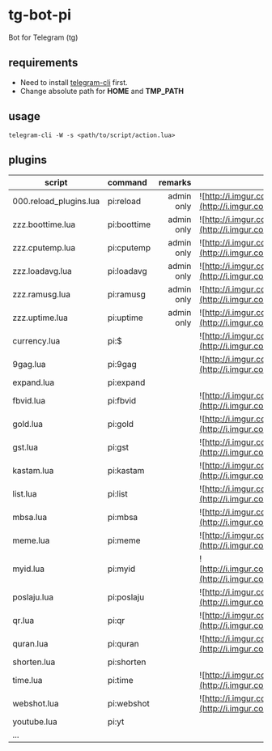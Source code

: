 # tg-bot-pi
Bot for Telegram (tg)

## requirements
* Need to install [telegram-cli](https://github.com/vysheng/tg) first.
* Change absolute path for **HOME** and **TMP_PATH**

## usage
```
telegram-cli -W -s <path/to/script/action.lua>
```

## plugins
| script      | command           | remarks  | |
| ------------- |:----------------| -----:|---------|
| 000.reload_plugins.lua | pi:reload | admin only | ![http://i.imgur.com/Kc2DodU.png](http://i.imgur.com/Kc2DodU.png) |
| zzz.boottime.lua | pi:boottime | admin only | ![http://i.imgur.com/eYaIxjM.png](http://i.imgur.com/eYaIxjM.png) |
| zzz.cputemp.lua     | pi:cputemp | admin only | ![http://i.imgur.com/l1qzdmx.png](http://i.imgur.com/l1qzdmx.png) |
| zzz.loadavg.lua     | pi:loadavg | admin only | ![http://i.imgur.com/mHiiLxu.png](http://i.imgur.com/mHiiLxu.png) |
| zzz.ramusg.lua     | pi:ramusg | admin only | ![http://i.imgur.com/DFQEw24.png](http://i.imgur.com/DFQEw24.png) |
| zzz.uptime.lua | pi:uptime | admin only | ![http://i.imgur.com/8dgZQNs.png](http://i.imgur.com/8dgZQNs.png) |
| currency.lua | pi:$ | | ![http://i.imgur.com/n7rxLpB.png](http://i.imgur.com/n7rxLpB.png) |
| 9gag.lua | pi:9gag | | ![http://i.imgur.com/s6fMWnd.png](http://i.imgur.com/s6fMWnd.png) |
| expand.lua | pi:expand | |  |
| fbvid.lua | pi:fbvid | | ![http://i.imgur.com/3JiT5eO.png](http://i.imgur.com/3JiT5eO.png) |
| gold.lua | pi:gold | | ![http://i.imgur.com/X0Ei5yE.png](http://i.imgur.com/X0Ei5yE.png) |
| gst.lua | pi:gst | | ![http://i.imgur.com/L8tVaDh.png](http://i.imgur.com/L8tVaDh.png) |
| kastam.lua | pi:kastam | | ![http://i.imgur.com/J76nvza.png](http://i.imgur.com/J76nvza.png) |
| list.lua | pi:list | | ![http://i.imgur.com/kYXNC6I.png](http://i.imgur.com/kYXNC6I.png) |
| mbsa.lua | pi:mbsa | | ![http://i.imgur.com/yykP2XA.png](http://i.imgur.com/yykP2XA.png) |
| meme.lua | pi:meme | | ![http://i.imgur.com/kgEJKQg.png](http://i.imgur.com/kgEJKQg.png) |
| myid.lua | pi:myid | | ![http://i.imgur.com/LmWhmwL.png](http://i.imgur.com/LmWhmwL.png) |
| poslaju.lua | pi:poslaju | | ![http://i.imgur.com/IfPSp2w.png](http://i.imgur.com/IfPSp2w.png) |
| qr.lua | pi:qr | | ![http://i.imgur.com/auFy62H.png](http://i.imgur.com/auFy62H.png) |
| quran.lua | pi:quran | | ![http://i.imgur.com/BCRS939.png](http://i.imgur.com/BCRS939.png) |
| shorten.lua | pi:shorten | |  |
| time.lua | pi:time | | ![http://i.imgur.com/2z7M1bU.png](http://i.imgur.com/2z7M1bU.png) |
| webshot.lua | pi:webshot | | ![http://i.imgur.com/wFsbPJp.png](http://i.imgur.com/wFsbPJp.png) |
| youtube.lua | pi:yt | |  |
| ... | | | |
